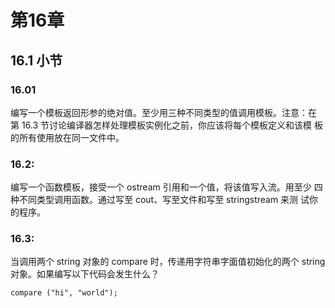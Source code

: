 第16章
======

16.1 小节
---------

### 16.01

编写一个模板返回形参的绝对值。至少用三种不同类型的值调用模板。注意：在
第 16.3 节讨论编译器怎样处理模板实例化之前，你应该将每个模板定义和该模
板的所有使用放在同一文件中。

 
### 16.2: 

编写一个函数模板，接受一个 ostream 引用和一个值，将该值写入流。用至少
四种不同类型调用函数。通过写至 cout、写至文件和写至 stringstream 来测
试你的程序。

 
### 16.3: 

当调用两个 string 对象的 compare 时，传递用字符串字面值初始化的两个
string 对象。如果编写以下代码会发生什么？

    compare ("hi", "world");

